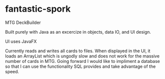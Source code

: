 # fantastic-spork
MTG DeckBuilder

Built purely with Java as an excercize in objects, data IO, and UI design.

UI uses JavaFX

Currently reads and writes all cards to files. When displayed in the UI, it loads an ArrayList which is ungodly slow and does not work for the massive number of cards in MTG. Going forward I would like to impliment a database so that I can use the functionality SQL provides and take advantage of the speed.
